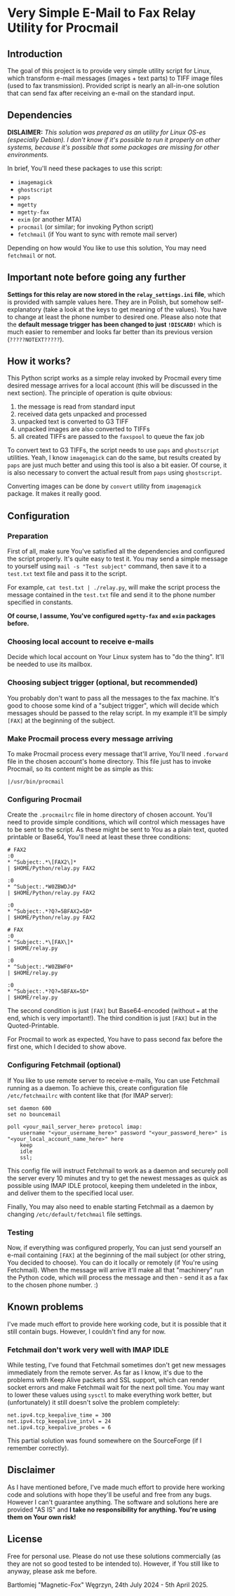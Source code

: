 # Very Simple E-Mail to Fax Relay Utility for Procmail

## Introduction

The goal of this project is to provide very simple utility script for Linux, which transform e-mail messages (images + text parts) to TIFF image files (used to fax transmission). Provided script is nearly an all-in-one solution that can send fax after receiving an e-mail on the standard input.

## Dependencies

**DISLAIMER:** *This solution was prepared as an utility for Linux OS-es (especially Debian). I don't know if it's possible to run it properly on other systems, because it's possible that some packages are missing for other environments.*

In brief, You'll need these packages to use this script:

* `imagemagick`
* `ghostscript`
* `paps`
* `mgetty`
* `mgetty-fax`
* `exim` (or another MTA)
* `procmail` (or similar; for invoking Python script)
* `fetchmail` (if You want to sync with remote mail server)

Depending on how would You like to use this solution, You may need `fetchmail` or not.

## Important note before going any further

**Settings for this relay are now stored in the `relay_settings.ini` file**, which is provided with sample values here. They are in Polish, but somehow self-explanatory (take a look at the keys to get meaning of the values).
You have to change at least the phone number to desired one.
Please also note that the **default message trigger has been changed to just `!DISCARD!`** which is much easier to remember and looks far better than its previous version (`?????NOTEXT?????`).

## How it works?

This Python script works as a simple relay invoked by Procmail every time desired message arrives for a local account (this will be discussed in the next section).
The principle of operation is quite obvious:

1. the message is read from standard input
2. received data gets unpacked and processed
3. unpacked text is converted to G3 TIFF
4. unpacked images are also converted to TIFFs
5. all created TIFFs are passed to the `faxspool` to queue the fax job

To convert text to G3 TIFFs, the script needs to use `paps` and `ghostscript` utilities. Yeah, I know `imagemagick` can do the same, but results created by `paps` are just much better and using this tool is also a bit easier. Of course, it is also necessary to convert the actual result from `paps` using `ghostscript`.

Converting images can be done by `convert` utility from `imagemagick` package. It makes it really good.

## Configuration

### Preparation

First of all, make sure You've satisfied all the dependencies and configured the script properly. It's quite easy to test it. You may send a simple message to yourself using `mail -s "Test subject"` command, then save it to a `test.txt` text file and pass it to the script.

For example, `cat test.txt | ./relay.py`, will make the script process the message contained in the `test.txt` file and send it to the phone number specified in constants.

**Of course, I assume, You've configured `mgetty-fax` and `exim` packages before.**

### Choosing local account to receive e-mails

Decide which local account on Your Linux system has to "do the thing". It'll be needed to use its mailbox.

### Choosing subject trigger (optional, but recommended)

You probably don't want to pass all the messages to the fax machine. It's good to choose some kind of a "subject trigger", which will decide which messages should be passed to the relay script. In my example it'll be simply `[FAX]` at the beginning of the subject.

### Make Procmail process every message arriving

To make Procmail process every message that'll arrive, You'll need `.forward` file in the chosen account's home directory.
This file just has to invoke Procmail, so its content might be as simple as this:
```
|/usr/bin/procmail
```

### Configuring Procmail

Create the `.procmailrc` file in home directory of chosen account. You'll need to provide simple conditions, which will control which messages have to be sent to the script. As these might be sent to You as a plain text, quoted printable or Base64, You'll need at least these three conditions:

```
# FAX2
:0
* ^Subject:.*\[FAX2\]*
| $HOME/Python/relay.py FAX2

:0
* ^Subject:.*W0ZBWDJd*
| $HOME/Python/relay.py FAX2

:0
* ^Subject:.*?Q?=5BFAX2=5D*
| $HOME/Python/relay.py FAX2

# FAX
:0
* ^Subject:.*\[FAX\]*
| $HOME/relay.py

:0
* ^Subject:.*W0ZBWF0*
| $HOME/relay.py

:0
* ^Subject:.*?Q?=5BFAX=5D*
| $HOME/relay.py
```

The second condition is just `[FAX]` but Base64-encoded (without `=` at the end, which is very important!).
The third condition is just `[FAX]` but in the Quoted-Printable.

For Procmail to work as expected, You have to pass second fax before the first one, which I decided to show above.

### Configuring Fetchmail (optional)

If You like to use remote server to receive e-mails, You can use Fetchmail running as a daemon.
To achieve this, create configuration file `/etc/fetchmailrc` with content like that (for IMAP server):

```
set daemon 600
set no bouncemail

poll <your_mail_server_here> protocol imap:
	username "<your_username_here>" password "<your_password_here>" is "<your_local_account_name_here>" here
	keep
	idle
	ssl;
```

This config file will instruct Fetchmail to work as a daemon and securely poll the server every 10 minutes and try to get the newest messages as quick as possible using IMAP IDLE protocol, keeping them undeleted in the inbox, and deliver them to the specified local user.

Finally, You may also need to enable starting Fetchmail as a daemon by changing `/etc/default/fetchmail` file settings.

### Testing

Now, if everything was configured properly, You can just send yourself an e-mail containing `[FAX]` at the beginning of the mail subject (or other string, You decided to choose). You can do it locally or remotely (if You're using Fetchmail). When the message will arrive it'll make all that "machinery" run the Python code, which will process the message and then - send it as a fax to the chosen phone number. :)

## Known problems

I've made much effort to provide here working code, but it is possible that it still contain bugs. However, I couldn't find any for now.

### Fetchmail don't work very well with IMAP IDLE

While testing, I've found that Fetchmail sometimes don't get new messages immediately from the remote server. As far as I know, it's due to the problems with Keep Alive packets and SSL support, which can render socket errors and make Fetchmail wait for the next poll time.
You may want to lower these values using `sysctl` to make everything work better, but (unfortunately) it still doesn't solve the problem completely:

```
net.ipv4.tcp_keepalive_time = 300
net.ipv4.tcp_keepalive_intvl = 24
net.ipv4.tcp_keepalive_probes = 6
```

This partial solution was found somewhere on the SourceForge (if I remember correctly).

## Disclaimer

As I have mentioned before, I've made much effort to provide here working code and solutions with hope they'll be useful and free from any bugs. However I can't guarantee anything. The software and solutions here are provided "AS IS" and **I take no responsibility for anything. You're using them on Your own risk!**

## License

Free for personal use. Please do not use these solutions commercially (as they are not so good tested to be intended to). However, if You still like to anyway, please ask me before.

Bartłomiej "Magnetic-Fox" Węgrzyn,
24th July 2024 - 5th April 2025.